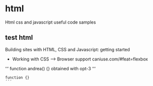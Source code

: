 # html
Html css and javascript useful code samples


## test html
Building sites with HTML, CSS and Javascript: getting started
- Working with CSS --> Browser support caniuse.com/#feat=flexbox


‘‘‘
function andrea() {} obtained with opt-3
‘‘‘

```
function {}
´´´
